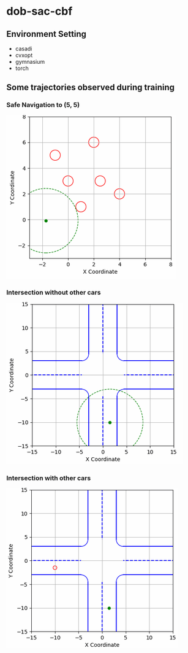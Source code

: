 # dob-sac-cbf

## Environment Setting
* casadi 
* cvxopt 
* gymnasium 
* torch 


## Some trajectories observed during training
### Safe Navigation to (5, 5)
![Safe Navigation to (5, 5)](https://github.com/Tafels6/dob-sac-cbf/blob/main/pics/6moving_goal5-5.gif?raw=true)

### Intersection without other cars
![Trajectory in intersection without other cars](https://github.com/Tafels6/dob-sac-cbf/blob/main/pics/intersection_only_lane.gif?raw=true)

### Intersection with other cars
![Trajectory in intersection with other cars](https://github.com/Tafels6/dob-sac-cbf/blob/main/pics/traj_intersection.gif?raw=true)
